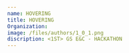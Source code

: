 ```yaml
---
name: HOVERING
title: HOVERING
Organization: 
image: /files/authors/1_0_1.png
discription: <1ST> GS E&C - HACKATHON
---
```

